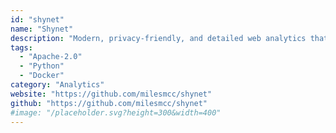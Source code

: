 ```yaml
---
id: "shynet"
name: "Shynet"
description: "Modern, privacy-friendly, and detailed web analytics that works without cookies or JS."
tags:
  - "Apache-2.0"
  - "Python"
  - "Docker"
category: "Analytics"
website: "https://github.com/milesmcc/shynet"
github: "https://github.com/milesmcc/shynet"
#image: "/placeholder.svg?height=300&width=400"
---
```


